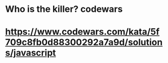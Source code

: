 # Who is the killer? codewars
# https://www.codewars.com/kata/5f709c8fb0d88300292a7a9d/solutions/javascript
